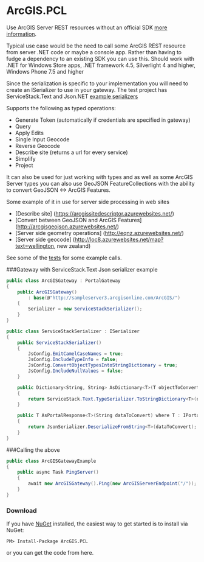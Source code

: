 ArcGIS.PCL
==========

Use ArcGIS Server REST resources without an official SDK [more information](http://davetimmins.wordpress.com/2013/07/11/arcgis-pclthe-what-why-how/).

Typical use case would be the need to call some ArcGIS REST resource from server .NET code or maybe a console app. Rather than having to fudge a dependency to an existing SDK you can use this. 
Should work with .NET for Windows Store apps, .NET framework 4.5, Silverlight 4 and higher, Windows Phone 7.5 and higher

Since the serialization is specific to your implementation you will need to create an ISerializer to use in your gateway. The test project has ServiceStack.Text and Json.NET [example serializers](https://github.com/davetimmins/ArcGIS.PCL/blob/dev/ArcGIS.Test/ISerializer.cs) 

Supports the following as typed operations:

 - Generate Token (automatically if credentials are specified in gateway)
 - Query
 - Apply Edits
 - Single Input Geocode
 - Reverse Geocode
 - Describe site (returns a url for every service)
 - Simplify
 - Project

It can also be used for just working with types and as well as some ArcGIS Server types you can also use GeoJSON FeatureCollections with the ability to convert GeoJSON <-> ArcGIS Features.

Some example of it in use for server side processing in web sites

 - [Describe site] (https://arcgissitedescriptor.azurewebsites.net/)
 - [Convert between GeoJSON and ArcGIS Features] (http://arcgisgeojson.azurewebsites.net/)
 - [Server side geometry operations] (http://eqnz.azurewebsites.net/)
 - [Server side geocode] (http://loc8.azurewebsites.net/map?text=wellington, new zealand)

See some of the [tests](https://github.com/davetimmins/ArcGIS.PCL/blob/dev/ArcGIS.Test/ArcGISGatewayTests.cs) for some example calls.

###Gateway with ServiceStack.Text Json serializer example  
```csharp
public class ArcGISGateway : PortalGateway
{
    public ArcGISGateway()
        : base(@"http://sampleserver3.arcgisonline.com/ArcGIS/")
    {
        Serializer = new ServiceStackSerializer();
    }
}

public class ServiceStackSerializer : ISerializer
{
    public ServiceStackSerializer()
    {
        JsConfig.EmitCamelCaseNames = true;
        JsConfig.IncludeTypeInfo = false;
        JsConfig.ConvertObjectTypesIntoStringDictionary = true;
        JsConfig.IncludeNullValues = false;
    }

    public Dictionary<String, String> AsDictionary<T>(T objectToConvert) where T : CommonParameters
    {
        return ServiceStack.Text.TypeSerializer.ToStringDictionary<T>(objectToConvert);
    }

    public T AsPortalResponse<T>(String dataToConvert) where T : IPortalResponse
    {
        return JsonSerializer.DeserializeFromString<T>(dataToConvert);
    }
}
```
###Calling the above
```csharp
public class ArcGISGatewayExample
{
    public async Task PingServer()
    {
        await new ArcGISGateway().Ping(new ArcGISServerEndpoint("/"));
    }
}
```
### Download
If you have [NuGet](http://nuget.org) installed, the easiest way to get started is to install via NuGet:

    PM> Install-Package ArcGIS.PCL

or you can get the code from here.
